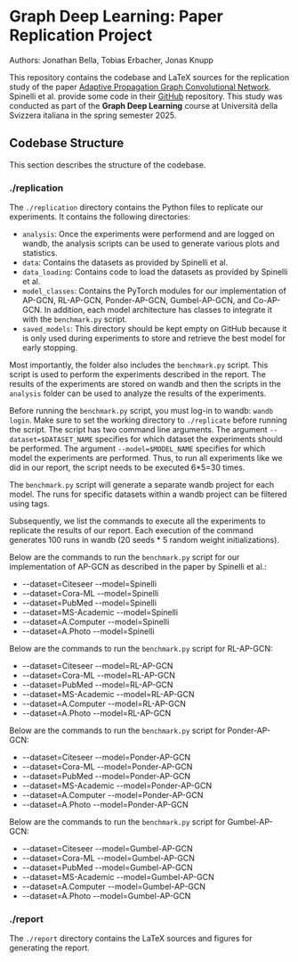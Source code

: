 # Graph Deep Learning: Paper Replication Project
Authors: Jonathan Bella, Tobias Erbacher, Jonas Knupp

This repository contains the codebase and LaTeX sources for the replication study of the paper [Adaptive Propagation Graph Convolutional Network](https://arxiv.org/abs/2002.10306). Spinelli et al. provide some code in their [GitHub](https://github.com/spindro/AP-GCN) repository. This study was conducted as part of the **Graph Deep Learning** course at Università della Svizzera italiana in the spring semester 2025.

## Codebase Structure
This section describes the structure of the codebase.

### ./replication
The `./replication` directory contains the Python files to replicate our experiments. It contains the following directories:
- `analysis`: Once the experiments were performend and are logged on wandb, the analysis scripts can be used to generate various plots and statistics.
- `data`: Contains the datasets as provided by Spinelli et al.
- `data_loading`: Contains code to load the datasets as provided by Spinelli et al.
- `model_classes`: Contains the PyTorch modules for our implementation of AP-GCN, RL-AP-GCN, Ponder-AP-GCN, Gumbel-AP-GCN, and Co-AP-GCN. In addition, each model architecture has classes to integrate it with the `benchmark.py` script.
- `saved_models`: This directory should be kept empty on GitHub because it is only used during experiments to store and retrieve the best model for early stopping.

Most importantly, the folder also includes the `benchmark.py` script. This script is used to perform the experiments described in the report. The results of the experiments are stored on wandb and then the scripts in the `analysis` folder can be used to analyze the results of the experiments.

Before running the `benchmark.py` script, you must log-in to wandb: `wandb login`. Make sure to set the working directory to `./replicate` before running the script. The script has two command line arguments. The argument `--dataset=$DATASET_NAME` specifies for which dataset the experiments should be performed. The argument `--model=$MODEL_NAME` specifies for which model the experiments are performed. Thus, to run all experiments like we did in our report, the script needs to be executed 6*5=30 times.

The `benchmark.py` script will generate a separate wandb project for each model. The runs for specific datasets within a wandb project can be filtered using tags.

Subsequently, we list the commands to execute all the experiments to replicate the results of our report. Each execution of the command generates 100 runs in wandb (20 seeds * 5 random weight initializations).

Below are the commands to run the `benchmark.py` script for our implementation of AP-GCN as described in the paper by Spinelli et al.:
* --dataset=Citeseer --model=Spinelli 
* --dataset=Cora-ML --model=Spinelli
* --dataset=PubMed --model=Spinelli 
* --dataset=MS-Academic --model=Spinelli 
* --dataset=A.Computer --model=Spinelli
* --dataset=A.Photo --model=Spinelli

Below are the commands to run the `benchmark.py` script for RL-AP-GCN:
* --dataset=Citeseer --model=RL-AP-GCN 
* --dataset=Cora-ML --model=RL-AP-GCN  
* --dataset=PubMed --model=RL-AP-GCN  
* --dataset=MS-Academic --model=RL-AP-GCN  
* --dataset=A.Computer --model=RL-AP-GCN  
* --dataset=A.Photo --model=RL-AP-GCN  

Below are the commands to run the `benchmark.py` script for Ponder-AP-GCN:
* --dataset=Citeseer --model=Ponder-AP-GCN 
* --dataset=Cora-ML --model=Ponder-AP-GCN 
* --dataset=PubMed --model=Ponder-AP-GCN 
* --dataset=MS-Academic --model=Ponder-AP-GCN 
* --dataset=A.Computer --model=Ponder-AP-GCN 
* --dataset=A.Photo --model=Ponder-AP-GCN 

Below are the commands to run the `benchmark.py` script for Gumbel-AP-GCN:
* --dataset=Citeseer --model=Gumbel-AP-GCN 
* --dataset=Cora-ML --model=Gumbel-AP-GCN 
* --dataset=PubMed --model=Gumbel-AP-GCN 
* --dataset=MS-Academic --model=Gumbel-AP-GCN 
* --dataset=A.Computer --model=Gumbel-AP-GCN 
* --dataset=A.Photo --model=Gumbel-AP-GCN 

### ./report
The `./report` directory contains the LaTeX sources and figures for generating the report.
